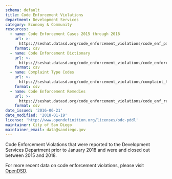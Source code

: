 ```yaml
---
schema: default
title: Code Enforcement Violations
department: Development Services
category: Economy & Community
resources:
  - name: Code Enforcement Cases 2015 through 2018
    url: >-
      https://seshat.datasd.org/code_enforcement_violations/code_enf_past_3_yr_datasd_v1.csv
    format: csv
  - name: Code Enforcement Dictionary
    url: >-
      https://seshat.datasd.org/code_enforcement_violations/code_enforcement_dictionary_datasd.csv
    format: csv
  - name: Complaint Type Codes
    url: >-
      https://seshat.datasd.org/code_enforcement_violations/complaint_types_datasd.csv
    format: csv
  - name: Code Enforcement Remedies
    url: >-
      https://seshat.datasd.org/code_enforcement_violations/code_enf_remedies_datasd.csv
    format: csv
date_issued: '2016-06-21'
date_modified: '2018-01-19'
license: 'http://www.opendefinition.org/licenses/odc-pddl'
maintainer: City of San Diego
maintainer_email: data@sandiego.gov
---
```

Code Enforcement Violations that were reported to the Development Services Department prior to January 2018 and were and closed out between 2015 and 2018.
<!--more-->
For more recent data on code enforcement violations, please visit [OpenDSD](https://aca.accela.com/SANDIEGO/Cap/CapHome.aspx?module=CE&TabName=CE&TabList=Home%7C0%7CDSD%7C1%7CCE%7C2%7CCurrentTabIndex%7C2).
